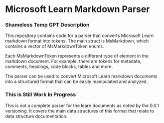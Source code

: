 # Microsoft Learn Markdown Parser
### Shameless Temp GPT Description 

This repository contains code for a parser that converts Microsoft Learn markdown format into tokens. The main struct is MsMarkdown, which contains a vector of MsMarkdownToken enums.

Each MsMarkdownToken represents a different type of element in the markdown document. For example, there are tokens for metadata, comments, headings, code blocks, tables and more.

The parser can be used to convert Microsoft Learn markdown documents into a structured format that can be easily manipulated and analyzed.


### This is Still Work In Progress 
This is not a complete parser for the learn documents as noted by the 0.0.1 versioning.
It covers the main data structures of this format that relate to data structure documentation.

